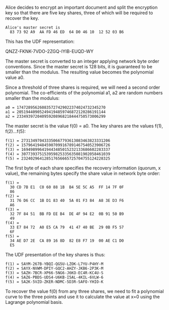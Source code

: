 
Alice decides to encrypt an important document and split the encryption key so that
there are five key shares, three of which will be required to recover the key.

~~~~
Alice's master secret is
  83 73 92 A9  AA FD 46 ED  64 D0 46 10  12 52 03 B6
~~~~

This has the UDF representation:

QNZZ-FKNK-7VDO-2ZGQ-IYIB-EUQD-WY

The master secret is converted to an integer applying network byte order conventions.
Since the master secret is 128 bits, it is guaranteed to be smaller than the modulus.
The resulting value becomes the polynomial value a0.

Since a threshold of three shares is required, we will need a second order polynomial.
The co-efficients of the polynomial a1, a2 are random numbers smaller than the 
modulus:

~~~~
a0 = 174728956260835727429022374024732345270
a1 = 205194409052494194859746872120286191144
a2 = 233493972040959208968218444750573006299
~~~~

The master secret is the value f(0) = a0. The key shares are the values f(1), f(2)...f(5):

~~~~
f(1) = 273134970433350667793613083463823331206
f(2) = 157964194845907099167891467540523906726
f(3) = 169498996419443485015232133686602283337
f(4) = 307739375153959825335635081902058461039
f(5) = 232402964128517656665725704755124228325
~~~~

The first byte of each share specifies the recovery information (quorum, x value), the
remaining bytes specify the share value in network byte order:

~~~~
f(1) = 
  30 CD 7B E1  C0 60 88 1B  B4 5E 5C A5  FF 14 7F 0F
  86
f(2) = 
  31 76 D6 CC  1B D1 83 40  5A 01 F3 84  A8 3E D3 F6
  A6
f(3) = 
  32 7F 84 51  BB FD EE B4  DE 4F 94 E2  0B 91 50 B9
  49
f(4) = 
  33 E7 84 72  A0 E5 CA 79  41 47 40 BE  29 0B F5 57
  6F
f(5) = 
  34 AE D7 2E  CA 89 16 8D  82 E8 F7 19  00 AE C1 D0
  E5
~~~~

The UDF presentation of the key shares is thus:

~~~~
f(1) = SAYM-267B-YBQI-QG5U-LZOK-L7YU-P4HY-M
f(2) = SAYX-NVWM-DPIY-GQC2-AHZY-JKB6-2P3K-M
f(3) = SAZH-7BCR-XP66-5NG6-J6KO-EC4R-KC4U-S
f(4) = SAZ6-PBDS-UDS4-U6KB-I5AL-4KIL-6VLW-6
f(5) = SA2K-5VZO-ZKER-NDMC-5D3R-SAFO-YHIO-K
~~~~

To recover the value f(0) from any three shares, we need to fit a polynomial curve to 
the three points and use it to calculate the value at x=0 using the Lagrange polynomial
basis.
